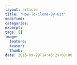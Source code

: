 ```yaml
---
layout: article
title: "How-To-Clone-By-Git"
modified:
categories: 
excerpt:
tags: []
image:
  feature:
  teaser:
  thumb:
date: 2015-09-29T14:46:29+08:00
---
```


